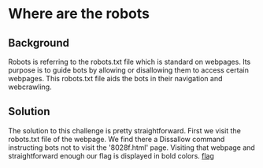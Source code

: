 # Where are the robots

## Background

Robots is referring to the robots.txt file which is standard on webpages. Its purpose is to guide bots
by allowing or disallowing them to access certain webpages. This robots.txt file aids the bots in their
navigation and webcrawling. 


## Solution

The solution to this challenge is pretty straightforward. First we visit the robots.txt file of the webpage.
We find there a Dissallow command instructing bots not to visit the '8028f.html' page. Visiting that webpage
and straightforward enough our flag is displayed in bold colors. [flag](flag.png)
